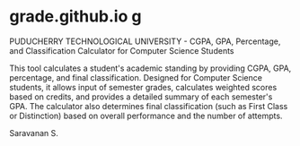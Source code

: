 # grade.github.io g
PUDUCHERRY TECHNOLOGICAL UNIVERSITY - CGPA, GPA, Percentage, and Classification Calculator for Computer Science Students

This tool calculates a student's academic standing by providing CGPA, GPA, percentage, and final classification. Designed for Computer Science students, it allows input of semester grades, calculates weighted scores based on credits, and provides a detailed summary of each semester's GPA. The calculator also determines final classification (such as First Class or Distinction) based on overall performance and the number of attempts.

 Saravanan S.
